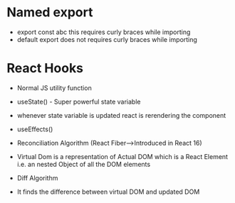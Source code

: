 # Named export

- export const abc this requires curly braces while importing
- default export does not requires curly braces while importing

# React Hooks

- Normal JS utility function
- useState() - Super powerful state variable
- whenever state variable is updated react is rerendering the component
- useEffects()

- Reconciliation Algorithm (React Fiber-->Introduced in React 16)

- Virtual Dom is a representation of Actual DOM which is a React Element i.e. an nested Object of all the DOM elements

- Diff Algorithm
- It finds the difference between virtual DOM and updated DOM
